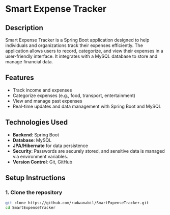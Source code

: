 # Smart Expense Tracker

## Description
Smart Expense Tracker is a Spring Boot application designed to help individuals and organizations track their expenses efficiently. The application allows users to record, categorize, and view their expenses in a user-friendly interface. It integrates with a MySQL database to store and manage financial data.

## Features
- Track income and expenses
- Categorize expenses (e.g., food, transport, entertainment)
- View and manage past expenses
- Real-time updates and data management with Spring Boot and MySQL

## Technologies Used
- **Backend**: Spring Boot
- **Database**: MySQL
- **JPA/Hibernate** for data persistence
- **Security**: Passwords are securely stored, and sensitive data is managed via environment variables.
- **Version Control**: Git, GitHub

## Setup Instructions

### 1. Clone the repository

```bash
git clone https://github.com/radwanabil/SmartExpenseTracker.git
cd SmartExpenseTracker
